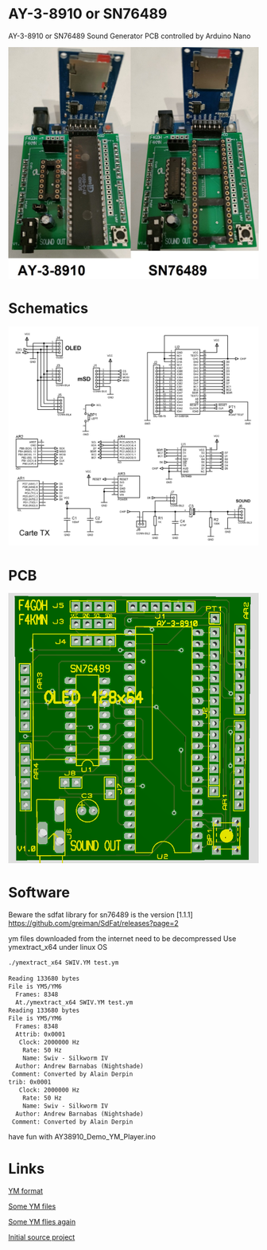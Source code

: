 # AY-3-8910 or SN76489
AY-3-8910 or SN76489 Sound Generator PCB controlled by Arduino Nano

![interface](images/compil.jpg "interface")

# Schematics
![sch](schematics/carte_AY.png "board")

# PCB
![pcb](images/pcb.png "pcb")

# Software

Beware the sdfat library for sn76489 is the version [1.1.1] https://github.com/greiman/SdFat/releases?page=2


ym files downloaded from the internet need to be decompressed
Use ymextract_x64 under linux OS

```console
./ymextract_x64 SWIV.YM test.ym

Reading 133680 bytes
File is YM5/YM6
  Frames: 8348
  At./ymextract_x64 SWIV.YM test.ym
Reading 133680 bytes
File is YM5/YM6
  Frames: 8348
  Attrib: 0x0001
   Clock: 2000000 Hz
    Rate: 50 Hz
    Name: Swiv - Silkworm IV
  Author: Andrew Barnabas (Nightshade)
 Comment: Converted by Alain Derpin
trib: 0x0001
   Clock: 2000000 Hz
    Rate: 50 Hz
    Name: Swiv - Silkworm IV
  Author: Andrew Barnabas (Nightshade)
 Comment: Converted by Alain Derpin
```

have fun with AY38910_Demo_YM_Player.ino


# Links

[YM format](http://leonard.oxg.free.fr/ymformat.html)

[Some YM files ](https://www.dazeland.com/Dazeland2000/Musica.html)

[Some YM flies again](https://pacidemo.planet-d.net/html.html)

[Initial source project](https://github.com/GadgetReboot/AY-3-8910/)



